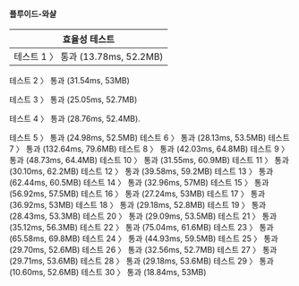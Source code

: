 #### 플루이드-와샬 

| 효율성  테스트 |
|--------------|
| 테스트 1 〉	통과 (13.78ms, 52.2MB) |  

테스트 2 〉	통과 (31.54ms, 53MB)  

테스트 3 〉	통과 (25.05ms, 52.7MB)  

테스트 4 〉	통과 (28.76ms, 52.4MB). 

테스트 5 〉	통과 (24.98ms, 52.5MB)
테스트 6 〉	통과 (28.13ms, 53.5MB)
테스트 7 〉	통과 (132.64ms, 79.6MB)
테스트 8 〉	통과 (42.03ms, 64.8MB)
테스트 9 〉	통과 (48.73ms, 64.4MB)
테스트 10 〉	통과 (31.55ms, 60.9MB)
테스트 11 〉	통과 (30.10ms, 62.2MB)
테스트 12 〉	통과 (39.58ms, 59.2MB)
테스트 13 〉	통과 (62.44ms, 60.5MB)
테스트 14 〉	통과 (32.96ms, 57MB)
테스트 15 〉	통과 (56.92ms, 57.5MB)
테스트 16 〉	통과 (27.24ms, 53MB)
테스트 17 〉	통과 (36.92ms, 53MB)
테스트 18 〉	통과 (29.18ms, 52.8MB)
테스트 19 〉	통과 (28.43ms, 53.3MB)
테스트 20 〉	통과 (29.09ms, 53.5MB)
테스트 21 〉	통과 (35.12ms, 56.3MB)
테스트 22 〉	통과 (75.04ms, 61.6MB)
테스트 23 〉	통과 (65.58ms, 69.8MB)
테스트 24 〉	통과 (44.93ms, 59.5MB)
테스트 25 〉	통과 (29.70ms, 52.6MB)
테스트 26 〉	통과 (32.56ms, 52.7MB)
테스트 27 〉	통과 (29.71ms, 53.6MB)
테스트 28 〉	통과 (29.18ms, 53.6MB)
테스트 29 〉	통과 (10.60ms, 52.6MB)
테스트 30 〉	통과 (18.84ms, 53MB)
